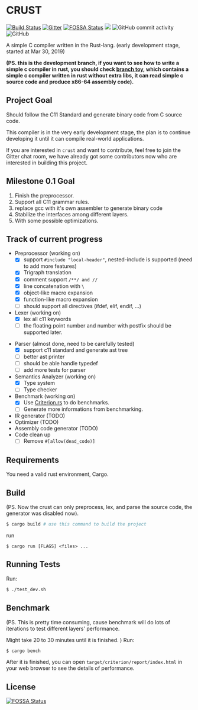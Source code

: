 # CRUST
[![Build Status](https://travis-ci.com/onehr/crust.svg?branch=master)](https://travis-ci.com/onehr/crust)
[![Gitter](https://badges.gitter.im/crust-dev/community.svg)](https://gitter.im/crust-dev/community?utm_source=badge&utm_medium=badge&utm_campaign=pr-badge)
[![FOSSA Status](https://app.fossa.io/api/projects/git%2Bgithub.com%2Fonehr%2Fcrust.svg?type=shield)](https://app.fossa.io/projects/git%2Bgithub.com%2Fonehr%2Fcrust?ref=badge_shield)
[![](https://tokei.rs/b1/github/onehr/crust)](https://github.com/onehr/crust)
![GitHub commit activity](https://img.shields.io/github/commit-activity/m/onehr/crust.svg?style=plastic)
![GitHub](https://img.shields.io/github/license/onehr/crust.svg)

A simple C compiler written in the Rust-lang. (early development stage, started at Mar 30, 2019)

**(PS. this is the development branch,
if you want to see how to write a simple c compiler in rust, you should check
[branch toy](https://github.com/onehr/crust/tree/toy),
which contains a simple c compiler written in rust without extra libs,
it can read simple c source code and produce x86-64 assembly code).**

## Project Goal
Should follow the C11 Standard and generate binary code from C source code.

This compiler is in the very early development stage,
the plan is to continue developing it until it can compile real-world applications.

If you are interested in `crust` and want to contribute, feel free to join the Gitter chat room,
we have already got some contributors now who are interested in building this project.

## Milestone 0.1 Goal
1. Finish the preprocessor.
2. Support all C11 grammar rules.
3. replace gcc with it's own assembler to generate binary code
4. Stabilize the interfaces among different layers.
5. With some possible optimizations.

## Track of current progress
- Preprocessor (working on)
    - [X] support `#include "local-header"`, nested-include is supported (need to add more features)
    - [X] Trigraph translation
    - [X] comment support `/**/ and //`
    - [X] line concatenation with ` \ `
    - [X] object-like macro expansion
    - [X] function-like macro expansion
    - [ ] should support all directives (ifdef, elif, endif, ...)
- Lexer (working on)
    - [X] lex all c11 keywords
    - [ ] the floating point number and number with postfix should be supported later.
* Parser (almost done, need to be carefully tested)
    - [X] support c11 standard and generate ast tree
    - [ ] better ast printer
    - [ ] should be able handle typedef
    - [ ] add more tests for parser
* Semantics Analyzer (working on)
    - [X] Type system
    - [ ] Type checker
* Benchmark (working on)
    - [X] Use [Criterion.rs](https://github.com/bheisler/criterion.rs#quickstart) to do benchmarks.
    - [ ] Generate more informations from benchmarking.
* IR generator (TODO)
* Optimizer (TODO)
* Assembly code generator (TODO)
* Code clean up
    - [ ] Remove `#[allow(dead_code)]`

## Requirements

You need a valid rust environment, Cargo.

## Build
(PS. Now the crust can only preprocess, lex, and parse the source code, the generator was disabled now).
```bash
$ cargo build # use this command to build the project
```
run
```shell
$ cargo run [FLAGS] <files> ...
```

## Running Tests

Run:
```bash
$ ./test_dev.sh
```

## Benchmark
(PS. This is pretty time consuming,
cause benchmark will do lots of iterations to test different layers' performance.

Might take 20 to 30 minutes until it is finished.
)
Run:
```bash
$ cargo bench
```

After it is finished,
you can open `target/criterion/report/index.html` in your web browser to see the details of performance.

## License
[![FOSSA Status](https://app.fossa.io/api/projects/git%2Bgithub.com%2Fonehr%2Fcrust.svg?type=large)](https://app.fossa.io/projects/git%2Bgithub.com%2Fonehr%2Fcrust?ref=badge_large)
